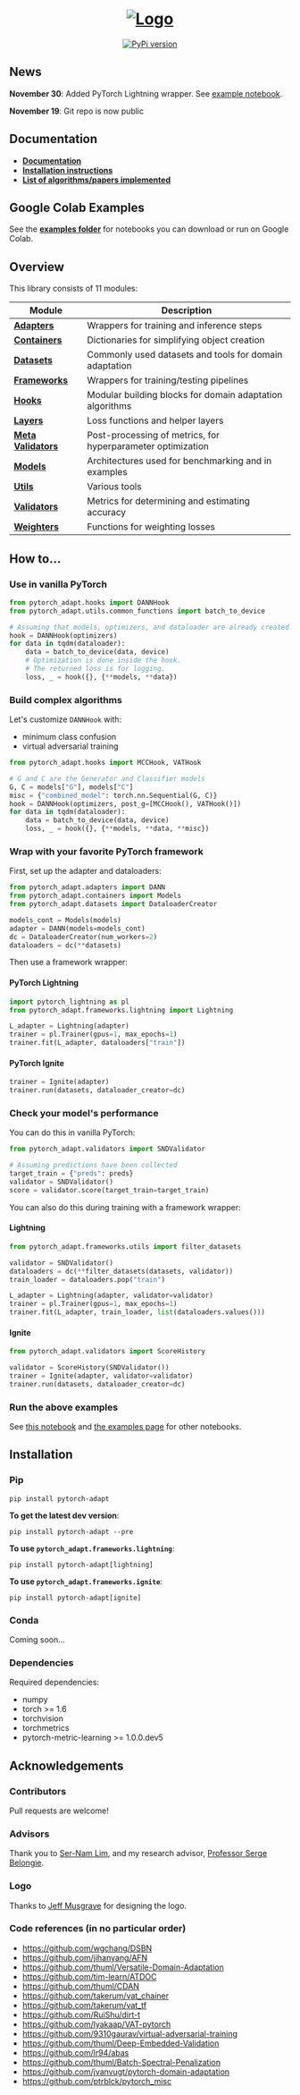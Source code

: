 <h1 align="center">
<a href="https://github.com/KevinMusgrave/pytorch-adapt">
<img alt="Logo" src="https://github.com/KevinMusgrave/pytorch-adapt/blob/main/docs/imgs/Logo.png">
</a>
</h2>
<p align="center">
 <a href="https://badge.fury.io/py/pytorch-adapt">
     <img alt="PyPi version" src="https://badge.fury.io/py/pytorch-adapt.svg">
 </a> 
</p>

## News
**November 30**: Added PyTorch Lightning wrapper. See [example notebook](https://github.com/KevinMusgrave/pytorch-adapt/blob/main/examples/getting_started/DANNLightning.ipynb).

**November 19**: Git repo is now public

## Documentation
- [**Documentation**](https://kevinmusgrave.github.io/pytorch-adapt/)
- [**Installation instructions**](https://github.com/KevinMusgrave/pytorch-adapt#installation)
- [**List of algorithms/papers implemented**](https://kevinmusgrave.github.io/pytorch-adapt/algorithms/uda)

## Google Colab Examples
See the **[examples folder](https://github.com/KevinMusgrave/pytorch-adapt/blob/main/examples/README.md)** for notebooks you can download or run on Google Colab.
  
## Overview
This library consists of 11 modules:

| Module | Description |
| --- | --- |
| [**Adapters**](https://kevinmusgrave.github.io/pytorch-adapt/adapters) | Wrappers for training and inference steps
| [**Containers**](https://kevinmusgrave.github.io/pytorch-adapt/containers) | Dictionaries for simplifying object creation
| [**Datasets**](https://kevinmusgrave.github.io/pytorch-adapt/datasets) | Commonly used datasets and tools for domain adaptation
| [**Frameworks**](https://kevinmusgrave.github.io/pytorch-adapt/frameworks) | Wrappers for training/testing pipelines
| [**Hooks**](https://kevinmusgrave.github.io/pytorch-adapt/hooks) | Modular building blocks for domain adaptation algorithms
| [**Layers**](https://kevinmusgrave.github.io/pytorch-adapt/layers) | Loss functions and helper layers
| [**Meta Validators**](https://kevinmusgrave.github.io/pytorch-adapt/meta_validators) | Post-processing of metrics, for hyperparameter optimization
| [**Models**](https://kevinmusgrave.github.io/pytorch-adapt/models) | Architectures used for benchmarking and in examples
| [**Utils**](https://kevinmusgrave.github.io/pytorch-adapt/utils) | Various tools
| [**Validators**](https://kevinmusgrave.github.io/pytorch-adapt/validators) | Metrics for determining and estimating accuracy
| [**Weighters**](https://kevinmusgrave.github.io/pytorch-adapt/weighters) | Functions for weighting losses

## How to...

### Use in vanilla PyTorch
```python
from pytorch_adapt.hooks import DANNHook
from pytorch_adapt.utils.common_functions import batch_to_device

# Assuming that models, optimizers, and dataloader are already created.
hook = DANNHook(optimizers)
for data in tqdm(dataloader):
    data = batch_to_device(data, device)
    # Optimization is done inside the hook.
    # The returned loss is for logging.
    loss, _ = hook({}, {**models, **data})
```

### Build complex algorithms
Let's customize ```DANNHook``` with:

- minimum class confusion
- virtual adversarial training

```python
from pytorch_adapt.hooks import MCCHook, VATHook

# G and C are the Generator and Classifier models
G, C = models["G"], models["C"]
misc = {"combined_model": torch.nn.Sequential(G, C)}
hook = DANNHook(optimizers, post_g=[MCCHook(), VATHook()])
for data in tqdm(dataloader):
    data = batch_to_device(data, device)
    loss, _ = hook({}, {**models, **data, **misc})
```

### Wrap with your favorite PyTorch framework
First, set up the adapter and dataloaders:

```python
from pytorch_adapt.adapters import DANN
from pytorch_adapt.containers import Models
from pytorch_adapt.datasets import DataloaderCreator

models_cont = Models(models)
adapter = DANN(models=models_cont)
dc = DataloaderCreator(num_workers=2)
dataloaders = dc(**datasets)
```

Then use a framework wrapper:

#### PyTorch Lightning
```python
import pytorch_lightning as pl
from pytorch_adapt.frameworks.lightning import Lightning

L_adapter = Lightning(adapter)
trainer = pl.Trainer(gpus=1, max_epochs=1)
trainer.fit(L_adapter, dataloaders["train"])
```

#### PyTorch Ignite
```python
trainer = Ignite(adapter)
trainer.run(datasets, dataloader_creator=dc)
```

### Check your model's performance
You can do this in vanilla PyTorch:
```python
from pytorch_adapt.validators import SNDValidator

# Assuming predictions have been collected
target_train = {"preds": preds}
validator = SNDValidator()
score = validator.score(target_train=target_train)
```

You can also do this during training with a framework wrapper:

#### Lightning
```python
from pytorch_adapt.frameworks.utils import filter_datasets

validator = SNDValidator()
dataloaders = dc(**filter_datasets(datasets, validator))
train_loader = dataloaders.pop("train")

L_adapter = Lightning(adapter, validator=validator)
trainer = pl.Trainer(gpus=1, max_epochs=1)
trainer.fit(L_adapter, train_loader, list(dataloaders.values()))
```

#### Ignite
```python
from pytorch_adapt.validators import ScoreHistory

validator = ScoreHistory(SNDValidator())
trainer = Ignite(adapter, validator=validator)
trainer.run(datasets, dataloader_creator=dc)
```

### Run the above examples
See [this notebook](https://github.com/KevinMusgrave/pytorch-adapt/blob/main/examples/other/ReadmeExamples.ipynb) and [the examples page](https://github.com/KevinMusgrave/pytorch-adapt/tree/main/examples/) for other notebooks.

## Installation

### Pip
```
pip install pytorch-adapt
```

**To get the latest dev version**:
```
pip install pytorch-adapt --pre
```

**To use ```pytorch_adapt.frameworks.lightning```**:
```
pip install pytorch-adapt[lightning]
```

**To use ```pytorch_adapt.frameworks.ignite```**:
```
pip install pytorch-adapt[ignite]
```


### Conda
Coming soon...

### Dependencies
Required dependencies: 
- numpy
- torch >= 1.6
- torchvision
- torchmetrics
- pytorch-metric-learning >= 1.0.0.dev5

## Acknowledgements

### Contributors
Pull requests are welcome!

### Advisors
Thank you to [Ser-Nam Lim](https://research.fb.com/people/lim-ser-nam/), and my research advisor, [Professor Serge Belongie](https://vision.cornell.edu/se3/people/serge-belongie/).

### Logo
Thanks to [Jeff Musgrave](https://www.designgenius.ca/) for designing the logo.

### Code references (in no particular order)
- https://github.com/wgchang/DSBN
- https://github.com/jihanyang/AFN
- https://github.com/thuml/Versatile-Domain-Adaptation
- https://github.com/tim-learn/ATDOC
- https://github.com/thuml/CDAN
- https://github.com/takerum/vat_chainer
- https://github.com/takerum/vat_tf
- https://github.com/RuiShu/dirt-t
- https://github.com/lyakaap/VAT-pytorch
- https://github.com/9310gaurav/virtual-adversarial-training
- https://github.com/thuml/Deep-Embedded-Validation
- https://github.com/lr94/abas
- https://github.com/thuml/Batch-Spectral-Penalization
- https://github.com/jvanvugt/pytorch-domain-adaptation
- https://github.com/ptrblck/pytorch_misc
